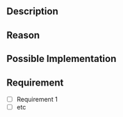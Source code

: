 <!--- Provide a general summary of the issue in the Title above -->

## Description

<!-- A clear and concise description of what the feature is. -->

## Reason

<!-- Why is this feature needed? What problem does it solve? -->

## Possible Implementation

<!-- Not required, but suggest an idea for implementing said feature -->

## Requirement

<!-- List any specific requirements or conditions this feature must meet. -->

- [ ] Requirement 1
- [ ] etc
